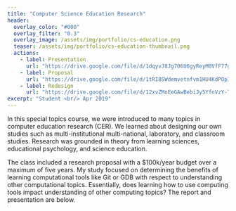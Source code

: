 ```yaml
---
title: "Computer Science Education Research"
header:
  overlay_color: "#000"
  overlay_filter: "0.3"
  overlay_image: /assets/img/portfolio/cs-education.png
  teaser: /assets/img/portfolio/cs-education-thumbnail.png
  actions:
    - label: Presentation
      url: "https://drive.google.com/file/d/1dqyvJ8Jg706U6gyReyM0VfF77gEKkV-3/view?usp=sharing"
    - label: Proposal
      url: "https://drive.google.com/file/d/1tRI8SWdemvetnfvm1HU4KdPOpI0l3RUR/view?usp=sharing"
    - label: Redesign
      url: "https://drive.google.com/file/d/12xvZMoEeGAwBebiJy5YfnVzY-TOypZRC/view?usp=sharing"
excerpt: "Student <br/> Apr 2019"
---
```


In this special topics course, we were introduced to many topics in computer
education research (CER).  We learned about designing our own studies such as
multi-institutional multi-national, laboratory, and classroom studies.  Research
was grounded in theory from learning sciences, educational psychology, and
science education.

The class included a research proposal with a $100k/year budget over a maximum
of five years.  My study focused on determining the benefits of learning
computational tools like Git or GDB with respect to understanding other
computational topics.  Essentially, does learning how to use computing tools
impact understanding of other computing topics?  The report and presentation are
below.
